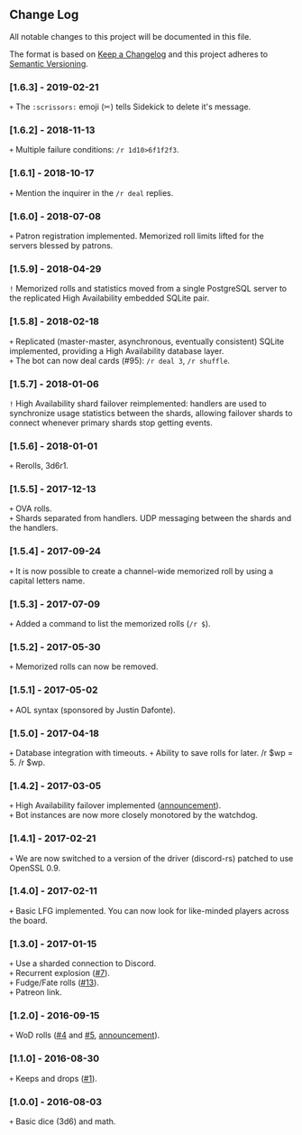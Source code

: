 ## Change Log
All notable changes to this project will be documented in this file.

The format is based on [Keep a Changelog](http://keepachangelog.com/) and this project adheres to [Semantic Versioning](http://semver.org/).

### [1.6.3] - 2019-02-21
`+` The `:scrissors:` emoji (✂) tells Sidekick to delete it's message.

### [1.6.2] - 2018-11-13
`+` Multiple failure conditions: `/r 1d10>6f1f2f3`.

### [1.6.1] - 2018-10-17
`+` Mention the inquirer in the `/r deal` replies.

### [1.6.0] - 2018-07-08
`+` Patron registration implemented. Memorized roll limits lifted for the servers blessed by patrons.

### [1.5.9] - 2018-04-29
`!` Memorized rolls and statistics moved from a single PostgreSQL server to the replicated High Availability embedded SQLite pair.

### [1.5.8] - 2018-02-18
`+` Replicated (master-master, asynchronous, eventually consistent) SQLite implemented, providing a High Availability database layer.  
`+` The bot can now deal cards (#95): `/r deal 3`, `/r shuffle`.

### [1.5.7] - 2018-01-06
`!` High Availability shard failover reimplemented: handlers are used to synchronize usage statistics between the shards,
    allowing failover shards to connect whenever primary shards stop getting events.

### [1.5.6] - 2018-01-01
`+` Rerolls, 3d6r1.

### [1.5.5] - 2017-12-13
`+` OVA rolls.  
`+` Shards separated from handlers. UDP messaging between the shards and the handlers.

### [1.5.4] - 2017-09-24
`+` It is now possible to create a channel-wide memorized roll by using a capital letters name.

### [1.5.3] - 2017-07-09
`+` Added a command to list the memorized rolls (`/r $`).

### [1.5.2] - 2017-05-30
`+` Memorized rolls can now be removed.

### [1.5.1] - 2017-05-02
`+` AOL syntax (sponsored by Justin Dafonte).

### [1.5.0] - 2017-04-18
`+` Database integration with timeouts.
`+` Ability to save rolls for later. /r $wp = 5. /r $wp.

### [1.4.2] - 2017-03-05
`+` High Availability failover implemented ([announcement](https://www.reddit.com/r/discordapp/comments/5xjqia/the_bots_on_high_and_available/)).  
`+` Bot instances are now more closely monotored by the watchdog.

### [1.4.1] - 2017-02-21
`+` We are now switched to a version of the driver (discord-rs) patched to use OpenSSL 0.9.

### [1.4.0] - 2017-02-11
`+` Basic LFG implemented. You can now look for like-minded players across the board.

### [1.3.0] - 2017-01-15
`+` Use a sharded connection to Discord.  
`+` Recurrent explosion ([#7](https://github.com/ArtemGr/Sidekick/issues/7)).  
`+` Fudge/Fate rolls ([#13](https://github.com/ArtemGr/Sidekick/issues/13)).  
`+` Patreon link.

### [1.2.0] - 2016-09-15
`+` WoD rolls ([#4](https://github.com/ArtemGr/Sidekick/issues/4) and [#5](https://github.com/ArtemGr/Sidekick/issues/5),
[announcement](https://www.reddit.com/r/discordapp/comments/53hdz1/wod_support_landed_in_sidekick/)).

### [1.1.0] - 2016-08-30
`+` Keeps and drops ([#1](https://github.com/ArtemGr/Sidekick/issues/1)).

### [1.0.0] - 2016-08-03
`+` Basic dice (3d6) and math.
